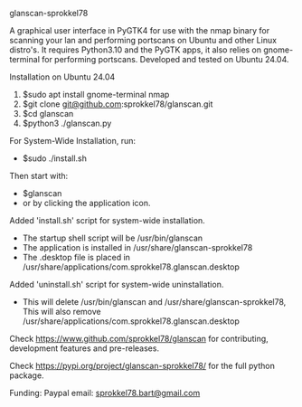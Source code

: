 glanscan-sprokkel78

A graphical user interface in PyGTK4 for use with the nmap binary for scanning your lan and performing portscans on Ubuntu and other Linux distro's. 
It requires Python3.10 and the PyGTK apps, it also relies on gnome-terminal for performing portscans.
Developed and tested on Ubuntu 24.04. 

Installation on Ubuntu 24.04

1. $sudo apt install gnome-terminal nmap
2. $git clone git@github.com:sprokkel78/glanscan.git
3. $cd glanscan
4. $python3 ./glanscan.py

For System-Wide Installation, run:
- $sudo ./install.sh

Then start with:
- $glanscan
- or by clicking the application icon.

Added 'install.sh' script for system-wide installation.
- The startup shell script will be /usr/bin/glanscan
- The application is installed in /usr/share/glanscan-sprokkel78
- The .desktop file is placed in /usr/share/applications/com.sprokkel78.glanscan.desktop

Added 'uninstall.sh' script for system-wide uninstallation.
- This will delete /usr/bin/glanscan and /usr/share/glanscan-sprokkel78,
  This will also remove /usr/share/applications/com.sprokkel78.glanscan.desktop
  
Check https://www.github.com/sprokkel78/glanscan for contributing, development features and pre-releases.

Check https://pypi.org/project/glanscan-sprokkel78/ for the full python package.

Funding: Paypal email: sprokkel78.bart@gmail.com

